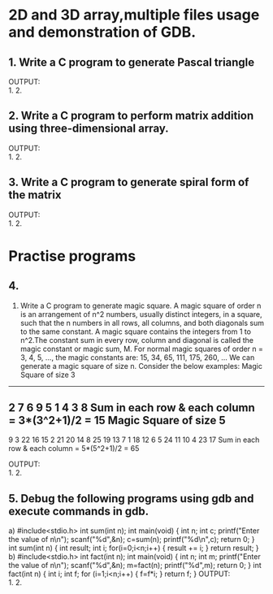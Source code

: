 # 2D and 3D array,multiple files usage and demonstration of GDB.

## 1. Write a C program to generate Pascal triangle
OUTPUT:  
1. 
2. 

## 2. Write a C program to perform matrix addition using three-dimensional array.
OUTPUT:  
1. 
2. 

## 3. Write a C program to generate spiral form of the matrix
OUTPUT:  
1. 
2. 

# Practise programs

## 4. 
1) Write a C program to generate magic square.
A magic square of order n is an arrangement of n^2 numbers, usually distinct integers, in
a square, such that the n numbers in all rows, all columns, and both diagonals sum to
the same constant.
A magic square contains the integers from 1 to n^2.The constant sum in every row,
column and diagonal is called the magic constant or magic sum, M.
For normal magic squares of order n = 3, 4, 5, ..., the magic constants are: 15, 34, 65,
111, 175, 260, ...
We can generate a magic square of size n.
Consider the below examples:
Magic Square of size 3
-----------------------
2 7 6
9 5 1
4 3 8
Sum in each row & each column = 3*(3^2+1)/2 = 15
Magic Square of size 5
----------------------
9 3 22 16 15
2 21 20 14 8
25 19 13 7 1
18 12 6 5 24
11 10 4 23 17
Sum in each row & each column = 5*(5^2+1)/2 = 65

OUTPUT:  
1. 
2. 

## 5. Debug the following programs using gdb and execute commands in gdb.
a)
#include<stdio.h>
int sum(int n);
int main(void)
{
int n;
int c;
printf("Enter the value of n\n");
scanf("%d",&n);
c=sum(n);
printf("%d\n",c);
return 0;
}
int sum(int n)
{
int result;
int i;
for(i=0;i<n;i++)
{
result += i;
}
return result;
}
b)
#include<stdio.h>
int fact(int n);
int main(void)
{
int n;
int m;
printf("Enter the value of n\n");
scanf("%d",&n);
m=fact(n);
printf("%d",m);
return 0;
}
int fact(int n)
{
int i;
int f;
for (i=1;i<n;i++)
{
f=f*i;
}
return f;
}
OUTPUT:  
1. 
2. 